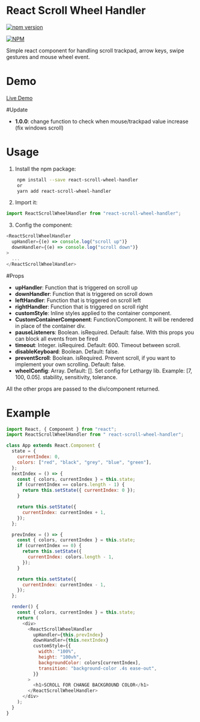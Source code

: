 # React Scroll Wheel Handler

[![npm version](https://badge.fury.io/js/react-scroll-wheel-handler.svg)](http://badge.fury.io/js/react-scroll-wheel-handler)

[![NPM](https://nodei.co/npm/react-scroll-wheel-handler.png)](https://nodei.co/npm/react-scroll-wheel-handler/)

Simple react component for handling scroll trackpad, arrow keys, swipe gestures and mouse wheel event.

# Demo

[Live Demo](https://react-scroll-wheel.herokuapp.com/)

#Update

- **1.0.0**: change function to check when mouse/trackpad value increase (fix windows scroll)

# Usage

1. Install the npm package:

```bash
    npm install --save react-scroll-wheel-handler
    or
    yarn add react-scroll-wheel-handler
```

2. Import it:

```javascript
import ReactScrollWheelHandler from "react-scroll-wheel-handler";
```

3. Config the component:

```javascript
<ReactScrollWheelHandler
  upHandler={(e) => console.log("scroll up")}
  downHandler={(e) => console.log("scroll down")}
>
  ...
</ReactScrollWheelHandler>
```

#Props

- **upHandler**: Function that is triggered on scroll up
- **downHandler**: Function that is triggered on scroll down
- **leftHandler**: Function that is triggered on scroll left
- **rightHandler**: Function that is triggered on scroll right
- **customStyle**: Inline styles applied to the container component.
- **CustomContainerComponent**: Function/Component. It will be rendered in place of the container div.
- **pauseListeners**: Boolean. isRequired. Default: false. With this props you can block all events from be fired
- **timeout**: Integer. isRequired. Default: 600. Timeout between scroll.
- **disableKeyboard**: Boolean. Default: false.
- **preventScroll**: Boolean. isRequired. Prevent scroll, if you want to implement your own scrolling. Default: false.
- **wheelConfig**: Array. Default: []. Set config for Lethargy lib. Example: [7, 100, 0.05]. stability, sensitivity, tolerance.

All the other props are passed to the div/component returned.

# Example

```javascript
import React, { Component } from "react";
import ReactScrollWheelHandler from " react-scroll-wheel-handler";

class App extends React.Component {
  state = {
    currentIndex: 0,
    colors: ["red", "black", "grey", "blue", "green"],
  };
  nextIndex = () => {
    const { colors, currentIndex } = this.state;
    if (currentIndex == colors.length - 1) {
      return this.setState({ currentIndex: 0 });
    }

    return this.setState({
      currentIndex: currentIndex + 1,
    });
  };

  prevIndex = () => {
    const { colors, currentIndex } = this.state;
    if (currentIndex == 0) {
      return this.setState({
        currentIndex: colors.length - 1,
      });
    }

    return this.setState({
      currentIndex: currentIndex - 1,
    });
  };

  render() {
    const { colors, currentIndex } = this.state;
    return (
      <div>
        <ReactScrollWheelHandler
          upHandler={this.prevIndex}
          downHandler={this.nextIndex}
          customStyle={{
            width: "100%",
            height: "100vh",
            backgroundColor: colors[currentIndex],
            transition: "background-color .4s ease-out",
          }}
        >
          <h1>SCROLL FOR CHANGE BACKGROUND COLOR</h1>
        </ReactScrollWheelHandler>
      </div>
    );
  }
}
```

